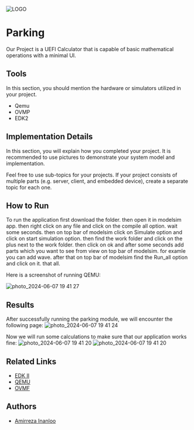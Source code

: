 
![LOGO](https://github.com/Sharif-University-ESRLab/spring2024-uefi-calculator/assets/79264802/88ffe13b-b0a1-4777-909d-6388c96c0ecc)



# Parking

Our Project is a UEFI Calculator that is capable of basic mathematical operations with a minimal UI.


## Tools
In this section, you should mention the hardware or simulators utilized in your project.
- Qemu
- OVMP
- EDK2


## Implementation Details

In this section, you will explain how you completed your project. It is recommended to use pictures to demonstrate your system model and implementation.


Feel free to use sub-topics for your projects. If your project consists of multiple parts (e.g. server, client, and embedded device), create a separate topic for each one.

## How to Run

To run the application first download the folder. then open it in modelsim app. then right click on any file and click on the compile all option. wait some seconds. then on top bar of modelsim click on Simulate option and click on start simulation option. then find the work folder and click on the plus next to the work folder. then click on ok and after some seconds add parts which you want to see from view on top bar of modelsim. for examle you can add wave. after that on top bar of modelsim find the Run_all option and click on it. that all.

Here is a screenshot of running QEMU:

![photo_2024-06-07 19 41 27](https://github.com/Sharif-University-ESRLab/spring2024-uefi-calculator/assets/79264802/fd07cb51-31d5-4ab3-ab80-43c457321b84)





## Results
After successfully running the parking module, we will encounter the following page:
![photo_2024-06-07 19 41 24](https://github.com/Sharif-University-ESRLab/spring2024-uefi-calculator/assets/79264802/6c32d45f-e3e1-419c-96f6-4d13a738ea18)

Now we will run some calculations to make sure that our application works fine:
![photo_2024-06-07 19 41 20](https://github.com/Sharif-University-ESRLab/spring2024-uefi-calculator/assets/79264802/53f19d14-7707-4a88-be4c-71d3725e3bad)
![photo_2024-06-07 19 41 20](https://github.com/Sharif-University-ESRLab/spring2024-uefi-calculator/assets/79264802/2cc61c60-7268-47b5-9a01-86b038c7da2d)



## Related Links
 - [EDK II](https://github.com/tianocore/edk2)
 - [QEMU](https://www.qemu.org/)
 - [OVMF](https://github.com/tianocore/tianocore.github.io/wiki/OVMF)


## Authors
- [Amirreza Inanloo](https://github.com/oAmirrezao)
